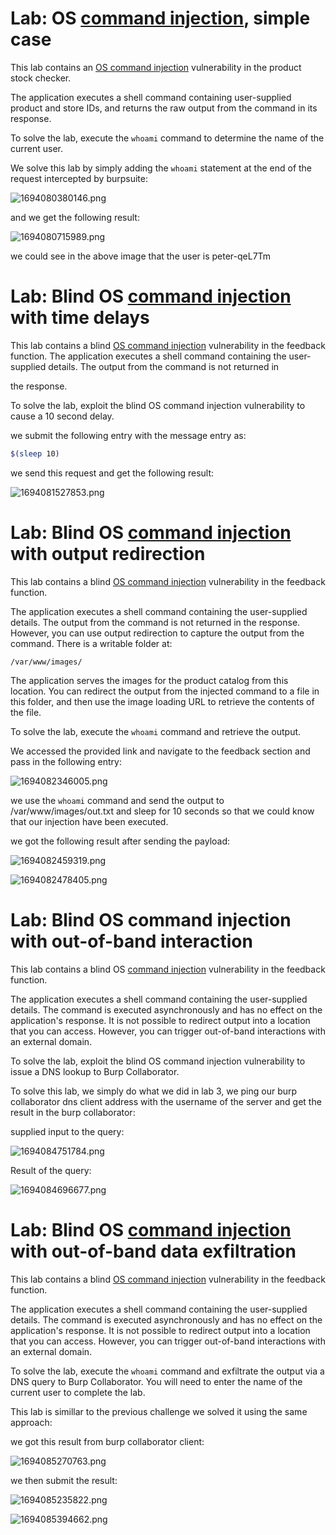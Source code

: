 # Lab: OS [command injection](https://portswigger.net/web-security/os-command-injection), simple case



This lab contains an [OS command injection](https://portswigger.net/web-security/os-command-injection) vulnerability in the product stock checker.

The application executes a shell command containing user-supplied product and store IDs, and returns the raw output from the command in its response.

To solve the lab, execute the `whoami` command to determine the name of the current user.

We solve this lab by simply adding the `whoami` statement at the end of the request intercepted by burpsuite:

 ![1694080380146.png](https://blog.cyb3rguru.tech/posts/portswigger/CMD/images/1694080380146.png)



and we get the following result:

 ![1694080715989.png](https://blog.cyb3rguru.tech/posts/portswigger/CMD/images/1694080715989.png)

we could see in the above image that the user is peter-qeL7Tm



# Lab: Blind OS [command injection](https://portswigger.net/web-security/os-command-injection) with time delays



This lab contains a blind [OS command injection](https://portswigger.net/web-security/os-command-injection) vulnerability in the feedback function. The application executes a shell command containing the user-supplied details. The output from the command is not returned in

the response.

To solve the lab, exploit the blind OS command injection vulnerability to cause a 10 second delay.

we submit the following entry with the message entry as:

```bash
$(sleep 10)
```

we send this request and get the following result:

 ![1694081527853.png](https://blog.cyb3rguru.tech/posts/portswigger/CMD/images/1694081527853.png)




# Lab: Blind OS [command injection](https://portswigger.net/web-security/os-command-injection) with output redirection



This lab contains a blind [OS command injection](https://portswigger.net/web-security/os-command-injection) vulnerability in the feedback function.

The application executes a shell command containing the user-supplied details. The output from the command is not returned in the response. However, you can use output redirection to capture the output from the command. There is a writable folder at:

`/var/www/images/`

The application serves the images for the product catalog from this location. You can redirect the output from the injected command to a file in this folder, and then use the image loading URL to retrieve the contents of the file.

To solve the lab, execute the `whoami` command and retrieve the output.

We accessed the provided link and navigate to the feedback section and pass in the following entry:

 ![1694082346005.png](https://blog.cyb3rguru.tech/posts/portswigger/CMD/images/1694082346005.png)

we use the `whoami`  command and send the output to /var/www/images/out.txt and sleep for 10 seconds so that we could know that our injection have been executed.

we got the following result after sending the payload:

 ![1694082459319.png](https://blog.cyb3rguru.tech/posts/portswigger/CMD/images/1694082459319.png)



 ![1694082478405.png](https://blog.cyb3rguru.tech/posts/portswigger/CMD/images/1694082478405.png)




# Lab: Blind OS command injection with out-of-band interaction


This lab contains a blind OS [command injection](https://portswigger.net/web-security/os-command-injection) vulnerability in the feedback function.

The application executes a shell command containing the user-supplied details. The command is executed asynchronously and has no effect on the application's response. It is not possible to redirect output into a location that you can access. However, you can trigger out-of-band interactions with an external domain.

To solve the lab, exploit the blind OS command injection vulnerability to issue a DNS lookup to Burp Collaborator.

To solve this lab, we simply do what we did in lab 3, we ping our burp collaborator dns client address with the username of the server and get the result in the burp collaborator:

supplied input to the query:

 ![1694084751784.png](https://blog.cyb3rguru.tech/posts/portswigger/CMD/images/1694084751784.png)

Result of the query:

![1694084696677.png](https://blog.cyb3rguru.tech/posts/portswigger/CMD/images/1694084696677.png)



# Lab: Blind OS [command injection](https://portswigger.net/web-security/os-command-injection) with out-of-band data exfiltration


This lab contains a blind [OS command injection](https://portswigger.net/web-security/os-command-injection) vulnerability in the feedback function.

The application executes a shell command containing the user-supplied details. The command is executed asynchronously and has no effect on the application's response. It is not possible to redirect output into a location that you can access. However, you can trigger
out-of-band interactions with an external domain.

To solve the lab, execute the `whoami` command and exfiltrate the output via a DNS query to Burp Collaborator. You will need to enter the name of the current user to complete the lab.


This lab is simillar to the previous challenge we solved it using the same approach:

we got this result from burp collaborator client:

![1694085270763.png](https://blog.cyb3rguru.tech/posts/portswigger/CMD/images/1694085270763.png)


we then submit the result:

![1694085235822.png](https://blog.cyb3rguru.tech/posts/portswigger/CMD/images/1694085235822.png)

 ![1694085394662.png](https://blog.cyb3rguru.tech/posts/portswigger/CMD/images/1694085394662.png)
